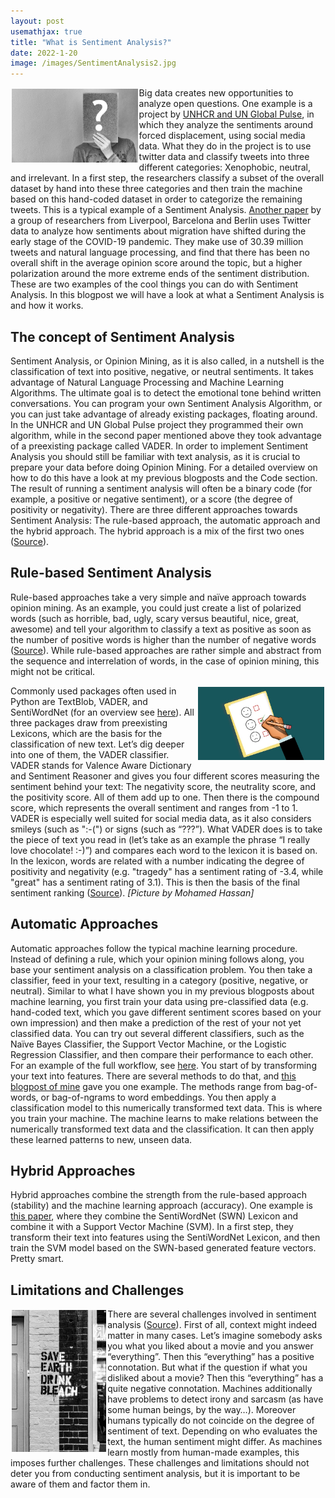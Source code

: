 ```yaml
---
layout: post
usemathjax: true 
title: "What is Sentiment Analysis?"
date: 2022-1-20
image: /images/SentimentAnalysis2.jpg
---
```



<img src="/images/SentimentAnalysis.jpg" alt="sentimentanalysis" style="float:left;margin: 2px 2px 2px 2px;max-width:40%;"/>

Big data creates new opportunities to analyze open questions. One example is a project by [UNHCR and UN Global Pulse](https://childhub.org/en/child-protection-online-library/what-twitter-data-can-tell-us-about-europe-refugee-emergency?language=el), in which they analyze the sentiments around forced displacement, using social media data. What they do in the project is to use twitter data and classify tweets into three different categories: Xenophobic, neutral, and irrelevant. In a first step, the researchers classify a subset of the overall dataset by hand into these three categories and then train the machine based on this hand-coded dataset in order to categorize the remaining tweets. This is a typical example of a Sentiment Analysis. [Another paper](https://osf.io/preprints/socarxiv/pc3za/) by a group of researchers from Liverpool, Barcelona and Berlin uses Twitter data to analyze how sentiments about migration have shifted during the early stage of the COVID-19 pandemic. They make use of 30.39 million tweets and natural language processing, and find that there has been no overall shift in the average opinion score around the topic, but a higher polarization around the more extreme ends of the sentiment distribution. These are two examples of the cool things you can do with Sentiment Analysis. In this blogpost we will have a look at what a Sentiment Analysis is and how it works. 
## The concept of Sentiment Analysis 
Sentiment Analysis, or Opinion Mining, as it is also called, in a nutshell is the classification of text into positive, negative, or neutral sentiments. It takes advantage of Natural Language Processing and Machine Learning Algorithms. The ultimate goal is to detect the emotional tone behind written conversations. You can program your own Sentiment Analysis Algorithm, or you can just take advantage of already existing packages, floating around. In the UNHCR and UN Global Pulse project they programmed their own algorithm, while in the second paper mentioned above they took advantage of a preexisting package called VADER. In order to implement Sentiment Analysis you should still be familiar with text analysis, as it is crucial to prepare your data before doing Opinion Mining. For a detailed overview on how to do this have a look at my previous blogposts and the Code section. 
The result of running a sentiment analysis will often be a binary code (for example, a positive or negative sentiment), or a score (the degree of positivity or negativity). There are three different approaches towards Sentiment Analysis: The rule-based approach, the automatic approach and the hybrid approach. The hybrid approach is a mix of the first two ones ([Source]( https://monkeylearn.com/sentiment-analysis/)). 
## Rule-based Sentiment Analysis 
Rule-based approaches take a very simple and naïve approach towards opinion mining. As an example, you could just create a list of polarized words (such as horrible, bad, ugly, scary versus beautiful, nice, great, awesome) and tell your algorithm to classify a text as positive as soon as the number of positive words is higher than the number of negative words ([Source]( https://monkeylearn.com/sentiment-analysis/)). While rule-based approaches are rather simple and abstract from the sequence and interrelation of words, in the case of opinion mining, this might not be critical. 

<img src="/images/SentimentAnalysis2.jpg" alt="sentimentanalysis" style="float:right;margin: 2px 2px 2px 2px;max-width:40%;"/>

Commonly used packages often used in Python are TextBlob, VADER, and SentiWordNet (for an overview see [here]( https://www.analyticsvidhya.com/blog/2021/06/rule-based-sentiment-analysis-in-python/)). All three packages draw from preexisting Lexicons, which are the basis for the classification of new text. Let’s dig deeper into one of them, the VADER classifier. VADER stands for Valence Aware Dictionary and Sentiment Reasoner and gives you four different scores measuring the sentiment behind your text: The negativity score, the neutrality score, and the positivity score. All of them add up to one. Then there is the compound score, which represents the overall sentiment and ranges from -1 to 1. VADER is especially well suited for social media data, as it also considers smileys (such as ":-(") or signs (such as “???”). What VADER does is to take the piece of text you read in (let’s take as an example the phrase “I really love chocolate! :-)”) and compares each word to the lexicon it is based on. In the lexicon, words are related with a number indicating the degree of positivity and negativity (e.g. "tragedy" has a sentiment rating of -3.4, while "great" has a sentiment rating of 3.1). This is then the basis of the final sentiment ranking ([Source]( https://www.analyticsvidhya.com/blog/2021/06/vader-for-sentiment-analysis/)). *[Picture by Mohamed Hassan]*
## Automatic Approaches
Automatic approaches follow the typical machine learning procedure. Instead of defining a rule, which your opinion mining follows along, you base your sentiment analysis on a classification problem. You then take a classifier, feed in your text, resulting in a category (positive, negative, or neutral). Similar to what I have shown you in my previous blogposts about machine learning, you first train your data using pre-classified data (e.g. hand-coded text, which you gave different sentiment scores based on your own impression) and then make a prediction of the rest of your not yet classified data. You can try out several different classifiers, such as the Naïve Bayes Classifier, the Support Vector Machine, or the Logistic Regression Classifier, and then compare their performance to each other. 
For an example of the full workflow, see [here](https://www.analyticsvidhya.com/blog/2021/06/twitter-sentiment-analysis-a-nlp-use-case-for-beginners/). You start of by transforming your text into features. There are several methods to do that, and [this blogpost of mine](https://brittarude.github.io/blog/2021/11/05/how-to-analyze-text-data) gave you one example. The methods range from bag-of-words, or bag-of-ngrams to word embeddings. You then apply a classification model to this numerically transformed text data. This is where you train your machine. The machine learns to make relations between the numerically transformed text data and the classification. It can then apply these learned patterns to new, unseen data. 
## Hybrid Approaches
Hybrid approaches combine the strength from the rule-based approach (stability) and the machine learning approach (accuracy). One example is [this paper]( https://www.degruyter.com/document/doi/10.1515/jisys-2019-0106/html?lang=de), where they combine the SentiWordNet (SWN) Lexicon and combine it with a Support Vector Machine (SVM). In a first step, they transform their text into features using the SentiWordNet Lexicon, and then train the SVM model based on the SWN-based generated feature vectors. Pretty smart. 
## Limitations and Challenges 

<img src="/images/sarcasm.jpg" alt="sarcasm" style="float:left;margin: 2px 2px 2px 2px;max-width:30%;"/>

There are several challenges involved in sentiment analysis ([Source](https://monkeylearn.com/sentiment-analysis/)). First of all, context might indeed matter in many cases. Let’s imagine somebody asks you what you liked about a movie and you answer “everything”. Then this “everything” has a positive connotation. But what if the question if what you disliked about a movie? Then this “everything” has a quite negative connotation. Machines additionally have problems to detect irony and sarcasm (as have some human beings, by the way…). Moreover humans typically do not coincide on the degree of sentiment of text. Depending on who evaluates the text, the human sentiment might differ. As machines learn mostly from human-made examples, this imposes further challenges. These challenges and limitations should not deter you from conducting sentiment analysis, but it is important to be aware of them and factor them in.
